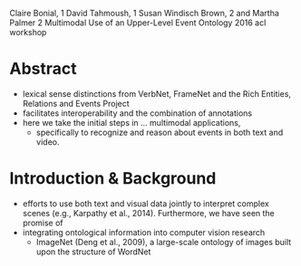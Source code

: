Claire Bonial, 1 David Tahmoush, 1 Susan Windisch Brown, 2 and Martha Palmer 2 
Multimodal Use of an Upper-Level Event Ontology
2016 acl workshop

# Abstract

* lexical sense distinctions from VerbNet, FrameNet and the 
  Rich Entities, Relations and Events Project
* facilitates interoperability and the combination of annotations 
* here we take the initial steps in ... multimodal applications, 
  * specifically to recognize and reason about events in both text and video.

# Introduction & Background

* efforts to use both text and visual data jointly to interpret complex scenes
  (e.g., Karpathy et al., 2014). Furthermore, we have seen the promise of
* integrating ontological information into computer vision research 
  * ImageNet (Deng et al., 2009), 
    a large-scale ontology of images built upon the structure of WordNet
